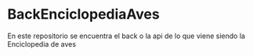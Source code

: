 # BackEnciclopediaAves
En este repositorio se encuentra el back o la api de lo que viene siendo la Enciclopedia de aves 
